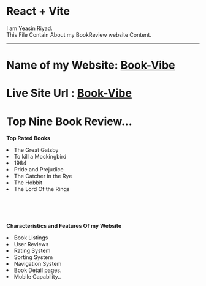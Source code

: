 # React + Vite



<!-- Hi.This my Readme.md File -->

<!-- This File Contain My About my BookReview website Information.. -->

I am Yeasin Riyad. <br> This File Contain About my BookReview website Content.
<hr>

# Name of my Website: <a href="https://b9a8-book-vibe-yeasin-riyad.vercel.app/">Book-Vibe</a>
# Live Site Url : <a href="https://b9a8-book-vibe-yeasin-riyad.vercel.app/">Book-Vibe</a>

# Top Nine Book Review...

__Top Rated Books__
<li>The Great Gatsby
<li>To kill a Mockingbird
<li>1984
<li>Pride and Prejudice
<li>The Catcher in the Rye
<li>The Hobbit
<li>The Lord Of the Rings

<br><br> <br>


__Characteristics and Features Of my Website__
<li>Book Listings
<li>User Reviews
<li>Rating System
<li>Sorting System
<li>Navigation System
<li>Book Detail pages.
<li>Mobile Capability..
